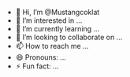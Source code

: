 - 👋 Hi, I’m @Mustangcoklat
- 👀 I’m interested in ...
- 🌱 I’m currently learning ...
- 💞️ I’m looking to collaborate on ...
- 📫 How to reach me ...
- 😄 Pronouns: ...
- ⚡ Fun fact: ...

<!---
Mustangcoklat/Mustangcoklat is a ✨ special ✨ repository because its `README.md` (this file) appears on your GitHub profile.
You can click the Preview link to take a look at your changes.
--->
